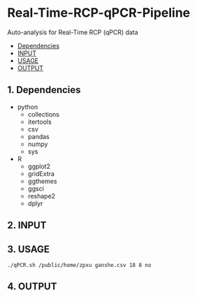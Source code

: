 # Real-Time-RCP-qPCR-Pipeline
Auto-analysis for Real-Time RCP (qPCR) data

* [Dependencies](#Dependencies)
* [INPUT](#INPUT)
* [USAGE](#USAGE)
* [OUTPUT](#OUTPUT)
## 1. Dependencies
- python
  - collections
  - itertools
  - csv
  - pandas
  - numpy
  - sys
- R
  - ggplot2
  - gridExtra
  - ggthemes
  - ggsci
  - reshape2
  - dplyr
## 2. INPUT
## 3. USAGE
```
./qPCR.sh /public/home/zpxu ganshe.csv 18 8 no
```
## 4. OUTPUT
